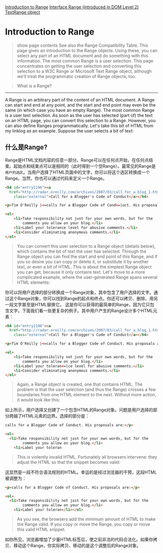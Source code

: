 [Introduction to Range](http://www.quirksmode.org/dom/range_intro.html)
[Interface Range (introduced in DOM Level 2)](http://www.w3.org/TR/DOM-Level-2-Traversal-Range/ranges.html#Level-2-Range-idl)
[TextRange object](http://msdn.microsoft.com/en-us/library/ms535872.aspx)

Introduction to Range
=====================

> show page contents
See also the Range Compatibility Table.
This page gives an introduction to the Range objects. Using these, you can select any part of an HTML document and do something with this information. The most common Range is a user selection.
This page concentrates on getting the user selection and converting this selection to a W3C Range or Microsoft Text Range object, although we'll treat the programmatic creation of Range objects, too.

> What is a Range?
----------------
A Range is an arbitrary part of the content of an HTML document. A Range can start and end at any point, and the start and end point may even be the same (in which case you have an empty Range). The most common Range is a user text selection. As soon as the user has selected (part of) the text on an HTML page, you can convert this selection to a Range. However, you can also define Ranges programmatically.
Let's take this bit of HTML from my linklog as an example. Suppose the user selects a bit of text:

什么是Range?
------------
Range是HTML文档内容的任意一部分。Range可以在任何点开始，在任何点结束。起始点和结束点可以是相同的（此时得到一个空Range）。最常见的Range是`用户的选区`。当用户选择了HTML页面中的文字，你可以将这个选区转换成一个Range。当然，你也可以通过代码来定义一个Range。

```html
<h4 id="entry1196"><a
  href="http://radar.oreilly.com/archives/2007/03/call_for_a_blog_1.html"
	class="external">Call for a Blogger's Code of Conduct</a></h4>

<p>Tim O'Reilly |<=calls for a Blogger Code of Cond<=|uct. His proposals are:</p>

<ol>
	<li>Take responsibility not just for your own words, but for the
		comments you allow on your blog.</li>
	<li>Label your tolerance level for abusive comments.</li>
	<li>Consider eliminating anonymous comments.</li>
</ol>
```

> You can convert this user selection to a Range object (details below), which contains the bit of text the user has selected. Through the Range object you can find the start and end point of this Range, and if you so desire you can copy or delete it, or substitute it by another text, or even a bit of HTML.
This is about the simplest Range object you can get, because it only contains text. Let's move to a more complicated example, where the user-generated Range spans several HTML elements:

你可以将用户选择的部分转换成一个Range对象，其中包含了用户选择的文字。通过这个Range对象，你可以找到Range的起点和终点。你还可以拷贝、删除、用另一段文字甚至是HTML替换它。
这是你可以获得的最简单的Range，因为它只包含文字。下面我们看一些更复杂的例子。其中用户产生的Range设计多个HTML元素：

```html
<h4 id="entry1196"><a
  href="http://radar.oreilly.com/archives/2007/03/call_for_a_blog_1.html"
	class="external">Call for a Blogger's Code of Conduct</a></h4>

<p>Tim O'Reilly |<=calls for a Blogger Code of Conduct. His proposals are:</p>

<ol>
	<li>Take responsibility not just for your own words, but for the
		comments you allow on your blog.</li>
	<li>Label your toleran<=|ce level for abusive comments.</li>
	<li>Consider eliminating anonymous comments.</li>
</ol>
```

> Again, a Range object is created, one that contains HTML. The problem is that the user selection (and thus the Range) crosses a few boundaries from one HTML element to the next. Without more action, it would look like this:

如上所示，用户选择又创建了一个包含HTML的Range对象。问题是用户选择的部分跨越了HTML元素的边界。选择的部分是：

```html
calls for a Blogger Code of Conduct. His proposals are:</p>

<ol>
  <li>Take responsibility not just for your own words, but for the
		comments you allow on your blog.</li>
	<li>Label your toleran
```

> This is violently invalid HTML. Fortunately all browsers intervene: they adjust the HTML so that the snippet becomes valid:

这显然是一段不符合语法规则的HTML。幸运的是经过浏览器的干预，这段HTML被调整为：

```html
<p>calls for a Blogger Code of Conduct. His proposals are:</p>

<ol>
  <li>Take responsibility not just for your own words, but for the
		comments you allow on your blog.</li>
	<li>Label your toleran</li></ol>
```

> As you see, the browsers add the minimum amount of HTML to make the Range valid. If you copy or move the Range, you copy or move this valid HTML snippet.

如你所见，浏览器增加了少量HTML标签后，使之前非法的代码合法化。如果你拷贝、移动这个Range，你实际拷贝、移动的是这个调整后的Range对象。
